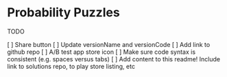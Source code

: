 # Probability Puzzles

TODO

[ ] Share button
[ ] Update versionName and versionCode
[ ] Add link to github repo
[ ] A/B test app store icon
[ ] Make sure code syntax is consistent (e.g. spaces versus tabs)
[ ] Add content to this readme! Include link to solutions repo, to play store listing, etc